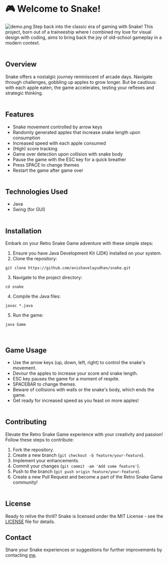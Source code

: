 # 🎮 Welcome to Snake!
![demo.png](https://i.imgur.com/6HjByx6.png)
Step back into the classic era of gaming with Snake! This project, born out of a traineeship where I combined my love for visual design with coding, aims to bring back the joy of old-school gameplay in a modern context.
<br/><br/>

## Overview

Snake offers a nostalgic journey reminiscent of arcade days. Navigate through challenges, gobbling up apples to grow longer. But be cautious: with each apple eaten, the game accelerates, testing your reflexes and strategic thinking.
<br/><br/>

## Features

- Snake movement controlled by arrow keys
- Randomly generated apples that increase snake length upon consumption
- Increased speed with each apple consumed
- (High) score tracking
- Game over detection upon collision with snake body
- Pause the game with the ESC key for a quick breather
- Press SPACE to change themes
- Restart the game after game over
<br/><br/>

## Technologies Used

- Java
- Swing (for GUI)
<br/><br/>

## Installation

Embark on your Retro Snake Game adventure with these simple steps:

1. Ensure you have Java Development Kit (JDK) installed on your system.
2. Clone the repository:
```
git clone https://github.com/anishavelayudhan/snake.git
```

3. Navigate to the project directory:
```
cd snake
```

4. Compile the Java files:
```
javac *.java
```

5. Run the game:
```
java Game
```
<br/>

## Game Usage

- Use the arrow keys (up, down, left, right) to control the snake's movement.
- Devour the apples to increase your score and snake length.
- ESC key pauses the game for a moment of respite.
- SPACEBAR to change themes.
- Beware of collisions with walls or the snake's body, which ends the game.
- Get ready for increased speed as you feast on more apples!
<br/><br/>

## Contributing

Elevate the Retro Snake Game experience with your creativity and passion! Follow these steps to contribute:

1. Fork the repository.
2. Create a new branch (`git checkout -b feature/your-feature`).
3. Implement your enhancements.
4. Commit your changes (`git commit -am 'Add some feature'`).
5. Push to the branch (`git push origin feature/your-feature`).
6. Create a new Pull Request and become a part of the Retro Snake Game community!
<br/><br/>

## License

Ready to relive the thrill? Snake is licensed under the MIT License - see the [LICENSE](LICENSE) file for details.

## Contact

Share your Snake experiences or suggestions for further improvements by contacting [me](anisha.velayudhan@gmail.com). 

